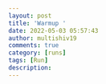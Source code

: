 ```yaml
---
layout: post
title: 'Warmup '
date: 2022-05-03 05:57:43
author: multishiv19
comments: true
category: [runs]
tags: [Run]
description: 
---
```


<div width='100%' class='strava-embed-placeholder' data-embed-type='activity' data-embed-id='7083089709'></div>
<script src='https://strava-embeds.com/embed.js'></script>
